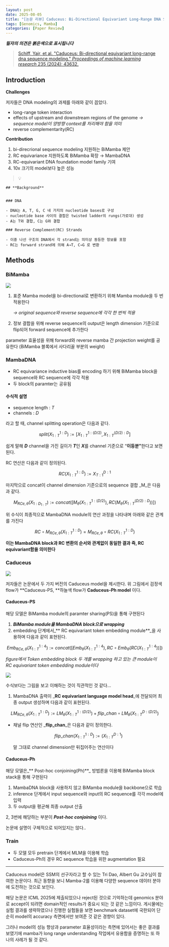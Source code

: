 ```yaml
---
layout: post
date: 2025-08-05
title: "[논문 리뷰] Caduceus: Bi-Directional Equivariant Long-Range DNA Sequence Modeling"
tags: [Genomics, Mamba]
categories: [Paper Review]
---
```


<span class="notion-red">_**필자의 의견은 붉은색으로 표시됩니다**_</span>


> [Schiff, Yair, et al. "Caduceus: Bi-directional equivariant long-range dna sequence modeling." ](https://pmc.ncbi.nlm.nih.gov/articles/PMC12189541/)[_Proceedings of machine learning research_](https://pmc.ncbi.nlm.nih.gov/articles/PMC12189541/)[ 235 (2024): 43632.](https://pmc.ncbi.nlm.nih.gov/articles/PMC12189541/)



## Introduction


**Challenges**


저자들은 DNA modeling의 과제를 아래와 같이 꼽았다.

- long-range token interaction
- effects of upstream and downstream regions of the genome 
_→ sequence model이 양방향 context를 처리해야 함을 의미_
- reverse complementarity(RC)

**Contribution**

1. bi-direcrional sequence modeling 지원하는 BiMamba 제안
1. RC equivariance 지원하도록 BiMamba 확장 → MambaDNA
1. RC-equivariant DNA foundation model family 기여
1. 10x 크기의 model보다 높은 성능

> 💡 


	## **Background**


	### DNA

	- DNA는 A, T, G, C 네 가지의 nucleotide bases로 구성
	- nucleotide base 사이의 결합은 twisted ladder의 rungs(가로대) 생성
	- A는 T와 결합, C는 G와 결합

	### Reverse Complement(RC) Strands

	- 이중 나선 구조의 DNA에서 각 strand는 의미상 동등한 정보를 포함
	- RC는 forward strand에 의해 A→T, C→G 로 변환


## Methods



### BiMamba


![](https://prod-files-secure.s3.us-west-2.amazonaws.com/542b861c-36a8-4051-84e5-8804b6728dba/2c247d59-7815-4980-99f0-8f0d21f445a7/image.png?X-Amz-Algorithm=AWS4-HMAC-SHA256&X-Amz-Content-Sha256=UNSIGNED-PAYLOAD&X-Amz-Credential=ASIAZI2LB4666RN3SEGQ%2F20250812%2Fus-west-2%2Fs3%2Faws4_request&X-Amz-Date=20250812T050944Z&X-Amz-Expires=3600&X-Amz-Security-Token=IQoJb3JpZ2luX2VjEMX%2F%2F%2F%2F%2F%2F%2F%2F%2F%2FwEaCXVzLXdlc3QtMiJHMEUCIQDuxWbxzdod5gPa2NfPMjBj9ujJpQvAlR6S3lXyS1UowgIgUQrjYbOHpUdPI%2Bvkm8P7zMmRQKC1g8WV6wUlpU%2BeWdUqiAQI%2Fv%2F%2F%2F%2F%2F%2F%2F%2F%2F%2FARAAGgw2Mzc0MjMxODM4MDUiDKHBpAiC76sFpzA41CrcA8SooZ8lRPf64QtBkoH2xbD9OwxlD4ts1KumjLG0FlOTAzhVxY8Vmb%2FdE0tnxiCQG%2BmGTLXmUMw6DEi5hAqGetncY08W0FYSd0K6duqcX4Lt74fun37j%2BKMUeDSHRmoOuDaSobfB6u5LgFTFZYZvoMMDT7pUcdDFWSHOJ9dG3WO%2FtON811DWdF7wetOvW%2FbJ%2BKjQL8QHfoUXNBpT7NJmnm7RIeXr8HwTH8S3d%2BVr3%2FdJaFperxOWYVMTk1LlxxJJg5stOAHzVinMLGuQidnim9IKydfE7a3hf8JLM8wbLXWHGjFju83CNuAQ7FL6%2FFHf96RDxilr3uowOp4NB68yK%2FCYL9Rp9fC2M%2Fevw%2FQJc70aWDTOr4VzuH4RouydDn434bivyIXSerpmEEIHIkGdWEGoZNdD7XQf2XuBmMaHX4kX3cZWQk5BxGOPHaLjVXBSmI6lvuHWnckcjyvZhf5Uy10LM62tmBNL4Yj1TVOfZSwpxvF3m9OBaeh%2FpOqzdlNGkAFqKl8ZDsbThjaKtRvdIwajmmRBxOvWKCalVOyfnq6ri%2BTGS9HFwhf1lSoxDZ6zaAruoheYKvaGaC%2BXKt7x1fe6WeE%2BkFZUEbUk6jHylDV5%2F9h%2F9z%2BrZNbl4qMBMMWQ68QGOqUBOKNrPm6cGnnEk5giS2h2NacJGkh%2BvH40ptS7MjoQ019%2FtblL0sVc44MomyeAQLJCLstJ9q7cS5jBuQWsBm4SYcPBpSfzXiEvH%2F5c1Ks4bOzASjwQOTZqED6%2F%2BClk18wy6kO1McmlYEGM1ODibA4K%2BzS47DxraIX6JlT7C77Yc75H%2FnPHc0iNzfPUlFHTvs9dtWkpNBiPIt8fWpU%2F%2FG0Elb68RAtk&X-Amz-Signature=8579f5eb010d42fab387488e8e3731c437a50f21e9e8ed2212fb203c6fc71e5c&X-Amz-SignedHeaders=host&x-amz-checksum-mode=ENABLED&x-id=GetObject)

1. 표준 Mamba model을 bi-directional로 변환하기 위해 Mamba module을 두 번 적용한다

	_→ original sequence와 reverse sequence에 각각 한 번씩 적용_

1. 정보 결합을 위해 reverse sequence의 output은 length dimension 기준으로 flip되어 forward sequence에 추가한다

parameter 효율성을 위해 forward와 reverse mamba 간 projection weight를 공유한다 (BiMamba 블록에서 사다리꼴 부분의 weight)



### MambaDNA

- RC equivariance inductive bias를 encoding 하기 위해 BiMamba block을 sequence와 RC sequence에 각각 적용
- 두 block의 paramter는 공유됨


#### 수식적 설명

- sequence length : _T_
- channels : _D_

라고 할 때,  channel splitting operation은 다음과 같다.


$$
split(X^{1:D}_{1:T}):=[X^{1:(D/2)}_{1:T},X^{(D/2):D}_{1:T}]
$$


<span class="notion-red">쉽게 말해 </span><span class="notion-red">_**D**_</span><span class="notion-red"> channel을 가진 길이가 </span><span class="notion-red">_**T**_</span><span class="notion-red">인 </span><span class="notion-red">_**X**_</span><span class="notion-red">를 channel 기준으로 “</span><span class="notion-red">**이등분”**</span><span class="notion-red">한다고 보면 된다.</span>


RC 연산은 다음과 같이 정의된다.


$$
RC(X^{1:D}_{1:T}):=X^{D:1}_{T:1}
$$


마지막으로 concat이 channel dimension 기준으로의 sequence 결합 _M_은 다음과 같다.


$$
M_{RCe,\theta}(X_{1:D_{1:T}}):=concat([M_{\theta}(X^{1:(D/2)}_{1:T}),RC(M_{\theta}(X^{(D/2):D}_{1:T}))])
$$


위 수식이 최종적으로 MambaDNA module의 연산 과정을 나타내며 아래와 같은 관계를 가진다


$$
RC\circ M_{RCe,\theta}(X^{1:D}_{1:T}) = M_{RCe,\theta} \circ RC(X^{1:D}_{1:T})
$$


**이는 MambaDNA block과 RC 변환의 순서와 관계없이 동일한 결과 즉, RC equivariant함을 의미한다**



### Caduceus


![](https://prod-files-secure.s3.us-west-2.amazonaws.com/542b861c-36a8-4051-84e5-8804b6728dba/f94a60d7-8145-473b-aef9-7c68d3ec604a/image.png?X-Amz-Algorithm=AWS4-HMAC-SHA256&X-Amz-Content-Sha256=UNSIGNED-PAYLOAD&X-Amz-Credential=ASIAZI2LB4666RN3SEGQ%2F20250812%2Fus-west-2%2Fs3%2Faws4_request&X-Amz-Date=20250812T050944Z&X-Amz-Expires=3600&X-Amz-Security-Token=IQoJb3JpZ2luX2VjEMX%2F%2F%2F%2F%2F%2F%2F%2F%2F%2FwEaCXVzLXdlc3QtMiJHMEUCIQDuxWbxzdod5gPa2NfPMjBj9ujJpQvAlR6S3lXyS1UowgIgUQrjYbOHpUdPI%2Bvkm8P7zMmRQKC1g8WV6wUlpU%2BeWdUqiAQI%2Fv%2F%2F%2F%2F%2F%2F%2F%2F%2F%2FARAAGgw2Mzc0MjMxODM4MDUiDKHBpAiC76sFpzA41CrcA8SooZ8lRPf64QtBkoH2xbD9OwxlD4ts1KumjLG0FlOTAzhVxY8Vmb%2FdE0tnxiCQG%2BmGTLXmUMw6DEi5hAqGetncY08W0FYSd0K6duqcX4Lt74fun37j%2BKMUeDSHRmoOuDaSobfB6u5LgFTFZYZvoMMDT7pUcdDFWSHOJ9dG3WO%2FtON811DWdF7wetOvW%2FbJ%2BKjQL8QHfoUXNBpT7NJmnm7RIeXr8HwTH8S3d%2BVr3%2FdJaFperxOWYVMTk1LlxxJJg5stOAHzVinMLGuQidnim9IKydfE7a3hf8JLM8wbLXWHGjFju83CNuAQ7FL6%2FFHf96RDxilr3uowOp4NB68yK%2FCYL9Rp9fC2M%2Fevw%2FQJc70aWDTOr4VzuH4RouydDn434bivyIXSerpmEEIHIkGdWEGoZNdD7XQf2XuBmMaHX4kX3cZWQk5BxGOPHaLjVXBSmI6lvuHWnckcjyvZhf5Uy10LM62tmBNL4Yj1TVOfZSwpxvF3m9OBaeh%2FpOqzdlNGkAFqKl8ZDsbThjaKtRvdIwajmmRBxOvWKCalVOyfnq6ri%2BTGS9HFwhf1lSoxDZ6zaAruoheYKvaGaC%2BXKt7x1fe6WeE%2BkFZUEbUk6jHylDV5%2F9h%2F9z%2BrZNbl4qMBMMWQ68QGOqUBOKNrPm6cGnnEk5giS2h2NacJGkh%2BvH40ptS7MjoQ019%2FtblL0sVc44MomyeAQLJCLstJ9q7cS5jBuQWsBm4SYcPBpSfzXiEvH%2F5c1Ks4bOzASjwQOTZqED6%2F%2BClk18wy6kO1McmlYEGM1ODibA4K%2BzS47DxraIX6JlT7C77Yc75H%2FnPHc0iNzfPUlFHTvs9dtWkpNBiPIt8fWpU%2F%2FG0Elb68RAtk&X-Amz-Signature=c1d274deddff364f3fe6e7f97d7b1e1eafb70d10704c4a8413009ffaf22c3788&X-Amz-SignedHeaders=host&x-amz-checksum-mode=ENABLED&x-id=GetObject)


저자들은 논문에서 두 가지 버전의 Caduceus model을 제시한다. 위 그림에서 검정색 flow가 **Caduceus-PS, **하늘색 flow가 **Caduceus-Ph model** 이다.



#### Caduceus-PS


해당 모델은 BiMamba module의 paramter sharing(PS)을 통해 구현된다

1. _**BiMamba module을 MambaDNA block으로 wrapping**_
1. embedding 단계에서_** RC equivariant token embedding module**_을 사용하며 다음과 같이 표현된다.

$$
Emb_{RCe,\theta}(X^{1:4}_{1:T}):=concat([Emb_{\theta}(X^{1:4}_{1:T}),RC \circ Emb_{\theta}(RC(X^{1:4}_{1:T}))])
$$


_figure에서 Token embedding block 두 개를 wrapping 하고 있는 큰 module이 RC equivariant token embedding module이다_


![](https://prod-files-secure.s3.us-west-2.amazonaws.com/542b861c-36a8-4051-84e5-8804b6728dba/b175e4da-71eb-4e91-8c23-a06dabe673c9/image.png?X-Amz-Algorithm=AWS4-HMAC-SHA256&X-Amz-Content-Sha256=UNSIGNED-PAYLOAD&X-Amz-Credential=ASIAZI2LB4666RN3SEGQ%2F20250812%2Fus-west-2%2Fs3%2Faws4_request&X-Amz-Date=20250812T050944Z&X-Amz-Expires=3600&X-Amz-Security-Token=IQoJb3JpZ2luX2VjEMX%2F%2F%2F%2F%2F%2F%2F%2F%2F%2FwEaCXVzLXdlc3QtMiJHMEUCIQDuxWbxzdod5gPa2NfPMjBj9ujJpQvAlR6S3lXyS1UowgIgUQrjYbOHpUdPI%2Bvkm8P7zMmRQKC1g8WV6wUlpU%2BeWdUqiAQI%2Fv%2F%2F%2F%2F%2F%2F%2F%2F%2F%2FARAAGgw2Mzc0MjMxODM4MDUiDKHBpAiC76sFpzA41CrcA8SooZ8lRPf64QtBkoH2xbD9OwxlD4ts1KumjLG0FlOTAzhVxY8Vmb%2FdE0tnxiCQG%2BmGTLXmUMw6DEi5hAqGetncY08W0FYSd0K6duqcX4Lt74fun37j%2BKMUeDSHRmoOuDaSobfB6u5LgFTFZYZvoMMDT7pUcdDFWSHOJ9dG3WO%2FtON811DWdF7wetOvW%2FbJ%2BKjQL8QHfoUXNBpT7NJmnm7RIeXr8HwTH8S3d%2BVr3%2FdJaFperxOWYVMTk1LlxxJJg5stOAHzVinMLGuQidnim9IKydfE7a3hf8JLM8wbLXWHGjFju83CNuAQ7FL6%2FFHf96RDxilr3uowOp4NB68yK%2FCYL9Rp9fC2M%2Fevw%2FQJc70aWDTOr4VzuH4RouydDn434bivyIXSerpmEEIHIkGdWEGoZNdD7XQf2XuBmMaHX4kX3cZWQk5BxGOPHaLjVXBSmI6lvuHWnckcjyvZhf5Uy10LM62tmBNL4Yj1TVOfZSwpxvF3m9OBaeh%2FpOqzdlNGkAFqKl8ZDsbThjaKtRvdIwajmmRBxOvWKCalVOyfnq6ri%2BTGS9HFwhf1lSoxDZ6zaAruoheYKvaGaC%2BXKt7x1fe6WeE%2BkFZUEbUk6jHylDV5%2F9h%2F9z%2BrZNbl4qMBMMWQ68QGOqUBOKNrPm6cGnnEk5giS2h2NacJGkh%2BvH40ptS7MjoQ019%2FtblL0sVc44MomyeAQLJCLstJ9q7cS5jBuQWsBm4SYcPBpSfzXiEvH%2F5c1Ks4bOzASjwQOTZqED6%2F%2BClk18wy6kO1McmlYEGM1ODibA4K%2BzS47DxraIX6JlT7C77Yc75H%2FnPHc0iNzfPUlFHTvs9dtWkpNBiPIt8fWpU%2F%2FG0Elb68RAtk&X-Amz-Signature=61a02bff8280cc7c5b2126e2f076938b7d8b4bf03a95930e80ac0cc8b39118d7&X-Amz-SignedHeaders=host&x-amz-checksum-mode=ENABLED&x-id=GetObject)


<span class="notion-red">수식보다는 그림을 보고 이해하는 것이 직관적인 것 같다…</span>

1. MambaDNA 출력이 _**RC equivariant language model head**_에 전달되어 최종 output 생성하며 다음과 같이 표현된다.

$$
LM_{RCe,\theta}(X^{1:D}_{1:T}):= LM_{\theta}(X^{1:(D/2)}_{1:T})+flip\_chan\circ LM_{\theta}(X^{D:(D/2)}_{1:T})
$$

- 채널 flip 연산인 _**flip\_chan**_은 다음과 같이 정의한다.

	$$
	flip\_chan(X^{1:D}_{1:T}):=(X^{D:1}_{1:T})
	$$


	말 그대로 channel dimension만 뒤집어주는 연산이다



#### Caduceus-Ph


해당 모델은_** Post-hoc conjoining(Ph)**_ 방법론을 이용해 BiMamba block stack을 통해 구현된다

1. MambaDNA block을 사용하지 않고 BiMamba module을 backbone으로 학습
1. inference 단계에서 input sequence와 input의 RC sequence를 각각 model에 입력
1. 두 output을 평균해 최종 output 산출

2, 3번에 해당하는 부분이 _**Post-hoc conjoining**_ 이다.


<span class="notion-red">논문에 설명이 구체적으로 되어있지는 않다..</span>



### Train

- 두 모델 모두 pretrain 단계에서 MLM을 이용해 학습
- Caduceus-Ph의 경우 RC sequence 학습을 위한 augmentation 필요

---


<span class="notion-red">Caduceus model은 SSM의 선구자라고 할 수 있는 Tri Dao, Albert Gu 교수님이 참여한 논문이다. 최근 동향을 보니 Mamba-2를 이용해 다양한 sequence 데이터 분야에 도전하는 것으로 보인다.</span>


<span class="notion-red">해당 논문은 ICML 2025에 제출되었으나 reject된 것으로 기억하는데 genomics 분야로 accept이 되려면 domain적인 results가 중요시 되는 것 같은 느낌이다. 게시물에는 실험 결과를 생략하였으나 진행한 실험들을 보면 benchmark dataset에 국한되어 단순히 model의 accuracy 측면에서만 보여준 것 같은 경향이 있다.</span>


<span class="notion-red">그러나 model의 성능 향상과 parameter 효율성이라는 측면에 있어서는 좋은 결과를 보였기에 mamba가 long range understanding 작업에서 유용함을 증명하는 또 하나의 사례가 될 것 같다.</span>

